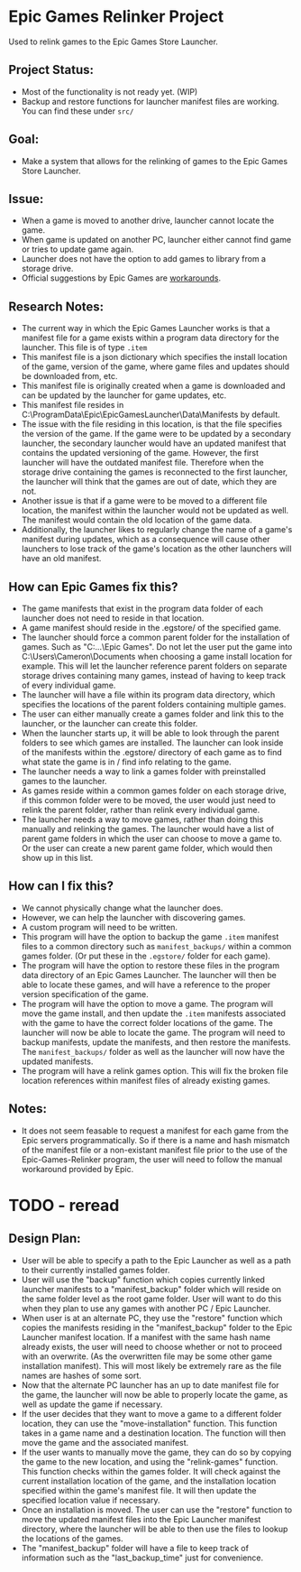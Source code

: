 # Epic Games Relinker Project
Used to relink games to the Epic Games Store Launcher.

## Project Status:
- Most of the functionality is not ready yet. (WIP)
- Backup and restore functions for launcher manifest files are working. You can find these under `src/`

## Goal:
- Make a system that allows for the relinking of games to the Epic Games Store Launcher.

## Issue:
- When a game is moved to another drive, launcher cannot locate the game.
- When game is updated on another PC, launcher either cannot find game or tries to update game again.
- Launcher does not have the option to add games to library from a storage drive.
- Official suggestions by Epic Games are [workarounds](https://www.epicgames.com/help/en-US/c-Category_EpicGamesStore/c-EpicGamesStore_LauncherSupport/can-the-epic-games-launcher-detect-previously-installed-games-a000084800). 

## Research Notes:
- The current way in which the Epic Games Launcher works is that a manifest file for a game
exists within a program data directory for the launcher. This file is of type `.item`
- This manifest file is a json dictionary which specifies the install location of the game,
version of the game, where game files and updates
should be downloaded from, etc.
- This manifest file is originally created when a game is downloaded and can be updated by the launcher
for game updates, etc. 
- This manifest file resides in C:\ProgramData\Epic\EpicGamesLauncher\Data\Manifests by default.
- The issue with the file residing in this location, is that the file specifies the version of the game.
If the game were to be updated by a secondary launcher, the secondary launcher would have an updated manifest that
contains the updated versioning of the game. However, the first launcher will have the outdated manifest file.
Therefore when the storage drive containing the games is reconnected to the first launcher, the launcher will
think that the games are out of date, which they are not.
- Another issue is that if a game were to be moved to a different file location, the manifest within the launcher
would not be updated as well. The manifest would contain the old location of the game data.
- Additionally, the launcher likes to regularly change the name of a game's manifest during updates, which as a consequence
will cause other launchers to lose track of the game's location as the other launchers will have an old manifest.

## How can Epic Games fix this?
- The game manifests that exist in the program data folder of each launcher does not need to reside in that location.
- A game manifest should reside in the .egstore/ of the specified game.
- The launcher should force a common parent folder for the installation of games. Such as "C:\...\Epic Games\".
Do not let the user put the game into C:\Users\Cameron\Documents when choosing a game install location for example.
This will let the launcher reference parent folders on separate storage drives containing many games, instead of having
to keep track of every individual game.
- The launcher will have a file within its program data directory, which specifies the locations of the parent folders containing multiple games.
- The user can either manually create a games folder and link this to the launcher, or the launcher can create this folder.
- When the launcher starts up, it will be able to look through the parent folders to see which games are installed. The launcher can look inside of the
manifests within the .egstore/ directory of each game as to find what state the game is in / find info relating to the game.
- The launcher needs a way to link a games folder with preinstalled games to the launcher.
- As games reside within a common games folder on each storage drive, if this common folder were to be moved, the user would just need to relink the parent
folder, rather than relink every individual game.
- The launcher needs a way to move games, rather than doing this manually and relinking the games. The launcher would have a list of parent game folders
in which the user can choose to move a game to. Or the user can create a new parent game folder, which would then show up in this list.

## How can I fix this?
- We cannot physically change what the launcher does.
- However, we can help the launcher with discovering games.
- A custom program will need to be written.
- This program will have the option to backup the game `.item` manifest files to a common directory such as `manifest_backups/` within a common games folder. (Or put these in the `.egstore/` folder for each game).
- The program will have the option to restore these files in the program data directory of an Epic Games Launcher. The launcher will then be able to locate these games, and will have a reference to the proper version specification of the game.
- The program will have the option to move a game. The program will move the game install, and then update the `.item` manifests associated with the game to have the correct folder locations of the game. The launcher will now be able to locate the game.
The program will need to backup manifests, update the manifests, and then restore the manifests. The `manifest_backups/` folder as well as the launcher will now have the updated manifests.
- The program will have a relink games option. This will fix the broken file location references within manifest files of already existing games.

## Notes:
- It does not seem feasable to request a manifest for each game from the Epic servers programmatically.
So if there is a name and hash mismatch of the manifest file or a non-existant manifest file prior to the
use of the Epic-Games-Relinker program, the user will need to follow the manual workaround provided
by Epic.

# TODO - reread
## Design Plan:
- User will be able to specify a path to the Epic Launcher as well as a path to 
their currently installed games folder.
- User will use the "backup" function which copies currently linked launcher manifests 
to a "manifest_backup" folder which will reside on the same folder level as the 
root game folder. User will want to do this when they plan to use any games with 
another PC / Epic Launcher.
- When user is at an alternate PC, they use the "restore" function which copies
the manifests residing in the "manifest_backup" folder to the Epic Launcher manifest location.
If a manifest with the same hash name already exists, the user will need to choose whether or not
to proceed with an overwrite. (As the overwritten file may be some other game installation manifest).
This will most likely be extremely rare as the file names are hashes of some sort.
- Now that the alternate PC launcher has an up to date manifest file for the game, the launcher
will now be able to properly locate the game, as well as update the game if necessary.
- If the user decides that they want to move a game to a different folder location, they can use
the "move-installation" function. This function takes in a game name and a destination location.
The function will then move the game and the associated manifest.
- If the user wants to manually move the game, they can do so by copying the game to the new location,
and using the "relink-games" function. This function checks within the games folder. It will
check against the current installation location of the game, and the installation location
specified within the game's manifest file. It will then update the specified location value
if necessary.
- Once an installation is moved. The user can use the "restore" function to move the updated
manifest files into the Epic Launcher manifest directory, where the launcher will be able to then
use the files to lookup the locations of the games.
- The "manifest_backup" folder will have a file to keep track of information such as
the "last_backup_time" just for convenience.
